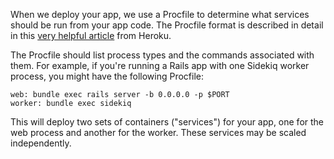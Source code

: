 When we deploy your app, we use a Procfile to determine what services should be run from your app code. The Procfile format is described in detail in this [very helpful article](https://devcenter.heroku.com/articles/procfile) from Heroku.

The Procfile should list process types and the commands associated with them. For example, if you're running a Rails app with one Sidekiq worker process, you might have the following Procfile:

    web: bundle exec rails server -b 0.0.0.0 -p $PORT
    worker: bundle exec sidekiq

This will deploy two sets of containers ("services") for your app, one for the web process and another for the worker. These services may be scaled independently.
